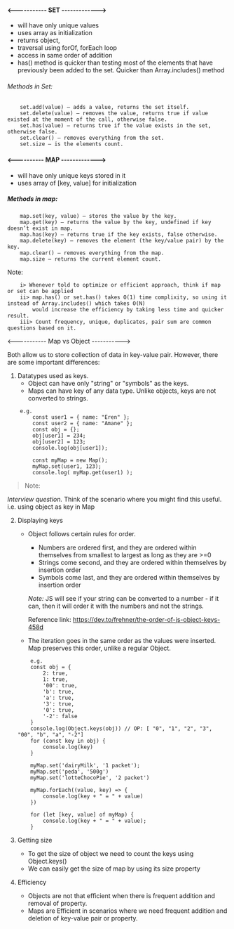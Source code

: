#### <----------- SET ------------->
- will have only unique values
- uses array as initialization
- returns object, 
- traversal using forOf, forEach loop
- access in  same order of addition
- has() method is quicker than testing most of the elements that have previously been added to the set. Quicker than Array.includes() method

###### Methods in Set:
        set.add(value) – adds a value, returns the set itself.
        set.delete(value) – removes the value, returns true if value existed at the moment of the call, otherwise false.
        set.has(value) – returns true if the value exists in the set, otherwise false.
        set.clear() – removes everything from the set.
        set.size – is the elements count.
#### <---------- MAP ------------->
- will have only unique keys stored in it
- uses array of [key, value] for initialization

##### Methods in map:
        map.set(key, value) – stores the value by the key.
        map.get(key) – returns the value by the key, undefined if key doesn’t exist in map.
        map.has(key) – returns true if the key exists, false otherwise.
        map.delete(key) – removes the element (the key/value pair) by the key.
        map.clear() – removes everything from the map.
        map.size – returns the current element count. 

Note:

        i> Whenever told to optimize or efficient approach, think if map or set can be applied
        ii> map.has() or set.has() takes O(1) time complixity, so using it instead of Array.includes() which takes O(N)
            would increase the efficiency by taking less time and quicker result.
        iii> Count frequency, unique, duplicates, pair sum are common questions based on it.

<----------- Map vs Object ----------->

Both allow us to store collection of data in key-value pair. However, there are some important differences:

1. Datatypes used as keys.
    - Object can have only "string" or "symbols" as the keys.
    - Maps can have key of any data type. Unlike objects, keys are not converted to strings.
```
    e.g.
        const user1 = { name: "Eren" };
        const user2 = { name: "Amane" };
        const obj = {}; 
        obj[user1] = 234; 
        obj[user2] = 123;
        console.log(obj[user1]);

        const myMap = new Map();
        myMap.set(user1, 123);
        console.log( myMap.get(user1) );
```
> Note:

_Interview question._ Think of the scenario where you might find this useful. i.e. using object as key in Map


2. Displaying keys
    - Object follows certain rules for order.
        - Numbers are ordered first, and they are ordered within themselves from smallest to largest as long as they are >=0
        - Strings come second, and they are ordered within themselves by insertion order
        - Symbols come last, and they are ordered within themselves by insertion order

        _Note:_ JS will see if your string can be converted to a number - if it can, then it will order it with the numbers and not the strings.

        Reference link: https://dev.to/frehner/the-order-of-js-object-keys-458d

    - The iteration goes in the same order as the values were inserted. Map preserves this order, unlike a regular Object.
    ```
        e.g.
        const obj = {
            2: true, 
            1: true,
            '00': true,
            'b': true,
            'a': true,
            '3': true,
            '0': true,
            '-2': false
        }
        console.log(Object.keys(obj)) // OP: [ "0", "1", "2", "3", "00", "b", "a", "-2"]
        for (const key in obj) {
            console.log(key)
        }

        myMap.set('dairyMilk', '1 packet');
        myMap.set('peda', '500g')
        myMap.set('lotteChocoPie', '2 packet')

        myMap.forEach((value, key) => {
            console.log(key + " = " + value)
        })
        
        for (let [key, value] of myMap) {
            console.log(key + " = " + value);
        }
    ```
3. Getting size
    - To get the size of object we need to count the keys using Object.keys()
    -  We can easily get the size of map by using its size property

4. Efficiency
    - Objects are not that efficient when there is frequent addition and removal of property.
    - Maps are Efficient in scenarios where we need frequent addition and deletion of key-value pair or property.

